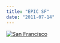 ```yaml
---
title: "EPIC SF"
date: "2011-07-14"
---
```


[![](http://nickfoden.files.wordpress.com/2011/07/san-francisco-with-space-epic.jpg "San Francisco")](http://nickfoden.files.wordpress.com/2011/07/san-francisco-with-space-epic.jpg)
